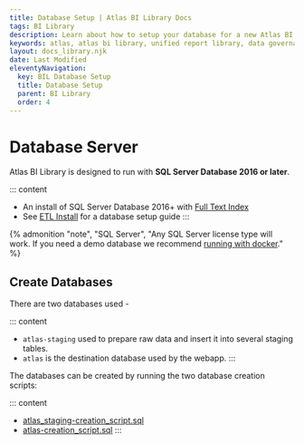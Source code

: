 ```yaml
---
title: Database Setup | Atlas BI Library Docs
tags: BI Library
description: Learn about how to setup your database for a new Atlas BI Library install. The database is sql server 2016 or later.
keywords: atlas, atlas bi library, unified report library, data governance, database, setup, database setup, ssrs
layout: docs_library.njk
date: Last Modified
eleventyNavigation:
  key: BIL Database Setup
  title: Database Setup
  parent: BI Library
  order: 4
---
```


# Database Server

Atlas BI Library is designed to run with **SQL Server Database 2016 or later**. 


::: content
- An install of SQL Server Database 2016+ with [Full Text Index](https://codingsight.com/implementing-full-text-search-in-sql-server-2016-for-beginners/)
- See [ETL Install](/docs/bi-library/etl/install/) for a database setup guide
:::

{% admonition
   "note",
   "SQL Server",
   "Any SQL Server license type will work. If you need a demo database we recommend [running with docker](https://schwabencode.com/blog/2019/10/27/MSSQL-Server-2017-Docker-Full-Text-Search>)."
%}


## Create Databases

There are two databases used -

::: content
- ``atlas-staging`` used to prepare raw data and insert it into several staging tables.
- ``atlas`` is the destination database used by the webapp.
:::

The databases can be created by running the two database creation scripts:

::: content
- [atlas_staging-creation_script.sql](https://github.com/atlas-bi/atlas-bi-library-etl/blob/master/atlas_staging_creation_script.sql)
- [atlas-creation_script.sql](https://github.com/atlas-bi/atlas-bi-library/blob/master/web/atlas-creation_script.sql)
:::
